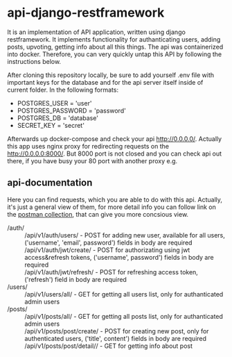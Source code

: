 api-django-restframework
===========
It is an implementation of API application, written using django restframework. It implements functionality for authanticating users, adding posts, upvoting, getting info about all this things. The api was containerized into docker. Therefore, you can very quickly untap this API by following the instructions below.

After cloning this repository locally, be sure to add yourself .env file with important keys for the database and for the api server itself inside of current folder. In the following formats:

* POSTGRES_USER = 'user'
* POSTGRES_PASSWORD = 'password'
* POSTGRES_DB = 'database'
* SECRET_KEY = 'secret'
  
Afterwards up docker-compose and check your api http://0.0.0.0/. Actually this app uses nginx proxy for redirecting requests on the http://0.0.0.0:8000/. But 8000 port is not closed and you can check api out there, if you have busy your 80 port with another proxy e.g.

api-documentation
-----------------
Here you can find requests, which you are able to do with this api. Actually, it's just a general view of them, for more detail info you can follow link on the [postman collection](https://www.getpostman.com/collections/220dab40d84b3242401b), that can give you more concsious view.

<dl>
  <dt>/auth/</dt>
    <dd>/api/v1/auth/users/ - POST for adding new user, available for all users, ('username', 'email', password') fields in body are required<dd>
    <dd>/api/v1/auth/jwt/create/ - POST for authorizating using jwt access&refresh tokens, ('username', password') fields in body are required<dd>
    <dd>/api/v1/auth/jwt/refresh/ - POST for refreshing access token, ('refresh') field in body are required<dd>
  <dt>/users/</dt>
    <dd>/api/v1/users/all/ - GET for getting all users list, only for authanticated admin users</dd>
  <dt>/posts/</dt>
    <dd>/api/v1/posts/all/ - GET for getting all posts list, only for authanticated admin users</dd>
    <dd>/api/v1/posts/post/create/ - POST for creating new post, only for authenticated users, ('title', content') fields in body are required<dd> 
    <dd>/api/v1/posts/post/detail/<post_id>/ - GET for getting info about post<dd>
</dl>
